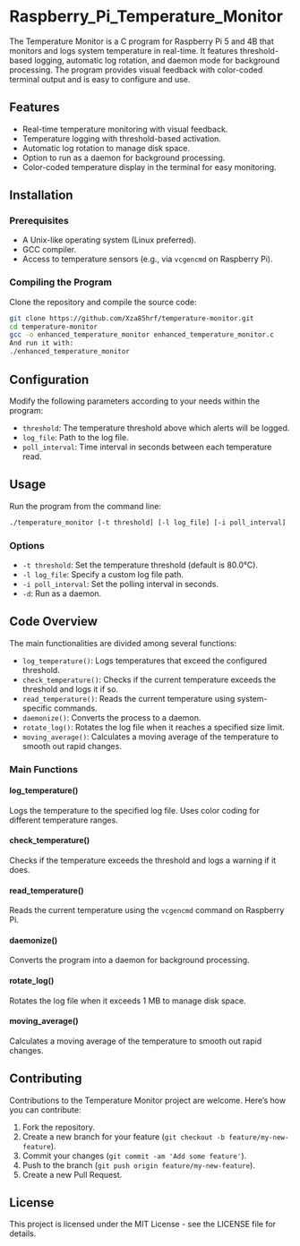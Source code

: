 # Raspberry_Pi_Temperature_Monitor
The Temperature Monitor is a C program for Raspberry Pi 5 and 4B that monitors and logs system temperature in real-time. It features threshold-based logging, automatic log rotation, and daemon mode for background processing. The program provides visual feedback with color-coded terminal output and is easy to configure and use.

## Features

- Real-time temperature monitoring with visual feedback.
- Temperature logging with threshold-based activation.
- Automatic log rotation to manage disk space.
- Option to run as a daemon for background processing.
- Color-coded temperature display in the terminal for easy monitoring.

## Installation

### Prerequisites

- A Unix-like operating system (Linux preferred).
- GCC compiler.
- Access to temperature sensors (e.g., via `vcgencmd` on Raspberry Pi).

### Compiling the Program

Clone the repository and compile the source code:

```bash
git clone https://github.com/Xza85hrf/temperature-monitor.git
cd temperature-monitor
gcc -o enhanced_temperature_monitor enhanced_temperature_monitor.c
And run it with:
./enhanced_temperature_monitor
```

## Configuration

Modify the following parameters according to your needs within the program:

- `threshold`: The temperature threshold above which alerts will be logged.
- `log_file`: Path to the log file.
- `poll_interval`: Time interval in seconds between each temperature read.

## Usage

Run the program from the command line:

```bash
./temperature_monitor [-t threshold] [-l log_file] [-i poll_interval] [-d]
```

### Options

- `-t threshold`: Set the temperature threshold (default is 80.0°C).
- `-l log_file`: Specify a custom log file path.
- `-i poll_interval`: Set the polling interval in seconds.
- `-d`: Run as a daemon.

## Code Overview

The main functionalities are divided among several functions:

- `log_temperature()`: Logs temperatures that exceed the configured threshold.
- `check_temperature()`: Checks if the current temperature exceeds the threshold and logs it if so.
- `read_temperature()`: Reads the current temperature using system-specific commands.
- `daemonize()`: Converts the process to a daemon.
- `rotate_log()`: Rotates the log file when it reaches a specified size limit.
- `moving_average()`: Calculates a moving average of the temperature to smooth out rapid changes.

### Main Functions

#### log_temperature()

Logs the temperature to the specified log file. Uses color coding for different temperature ranges.

#### check_temperature()

Checks if the temperature exceeds the threshold and logs a warning if it does.

#### read_temperature()

Reads the current temperature using the `vcgencmd` command on Raspberry Pi.

#### daemonize()

Converts the program into a daemon for background processing.

#### rotate_log()

Rotates the log file when it exceeds 1 MB to manage disk space.

#### moving_average()

Calculates a moving average of the temperature to smooth out rapid changes.

## Contributing

Contributions to the Temperature Monitor project are welcome. Here’s how you can contribute:

1. Fork the repository.
2. Create a new branch for your feature (`git checkout -b feature/my-new-feature`).
3. Commit your changes (`git commit -am 'Add some feature'`).
4. Push to the branch (`git push origin feature/my-new-feature`).
5. Create a new Pull Request.

## License

This project is licensed under the MIT License - see the LICENSE file for details.
